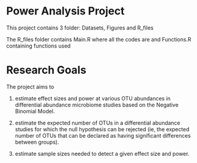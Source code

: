 # Power Analysis Project
This project contains 3 folder: Datasets, Figures and R_files

The R_files folder contains Main.R where all the codes are and Functions.R containing functions used

# Research Goals

The project aims to
1. estimate effect sizes and power at various OTU abundances in differential abundance microbiome studies
based on the Negative Binomial Model.

2. estimate the expected number of OTUs in a differential abundance studies for which the null hypothesis can be rejected (ie, the expected number of OTUs  that can be declared as having significant differences between groups).

3. estimate sample sizes needed to detect a given effect size and power.
